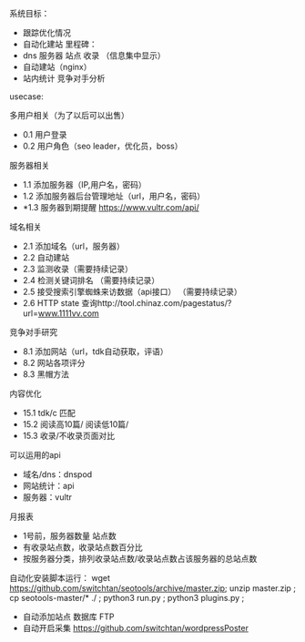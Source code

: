 系统目标：
* 跟踪优化情况
* 自动化建站
里程碑：
* dns 服务器 站点 收录 （信息集中显示）
* 自动建站（nginx）
* 站内统计 竞争对手分析

usecase:

多用户相关（为了以后可以出售）
* 0.1 用户登录
* 0.2 用户角色（seo leader，优化员，boss）

服务器相关
* 1.1 添加服务器（IP,用户名，密码）
* 1.2 添加服务器后台管理地址（url，用户名，密码）
* *1.3 服务器到期提醒  https://www.vultr.com/api/


域名相关
* 2.1 添加域名（url，服务器）
* 2.2 自动建站
* 2.3 监测收录（需要持续记录）
* 2.4 检测关键词排名 （需要持续记录）
* 2.5 接受搜索引擎蜘蛛来访数据（api接口） （需要持续记录）
* 2.6 HTTP state 查询http://tool.chinaz.com/pagestatus/?url=www.1111vv.com

竞争对手研究
* 8.1 添加网站（url，tdk自动获取，评语）
* 8.2 网站各项评分
* 8.3 黑帽方法



内容优化
* 15.1 tdk/c 匹配
* 15.2 阅读高10篇/ 阅读低10篇/
* 15.3 收录/不收录页面对比

可以运用的api
* 域名/dns：dnspod
* 网站统计：api
* 服务器：vultr

月报表
* 1号前，服务器数量 站点数
* 有收录站点数，收录站点数百分比
* 按服务器分类，排列收录站点数/收录站点数占该服务器的总站点数







自动化安装脚本运行：
wget https://github.com/switchtan/seotools/archive/master.zip;
unzip master.zip ;
cp seotools-master/* ./ ;
python3 run.py ;
python3 plugins.py ;

* 自动添加站点 数据库 FTP
* 自动开启采集 https://github.com/switchtan/wordpressPoster

